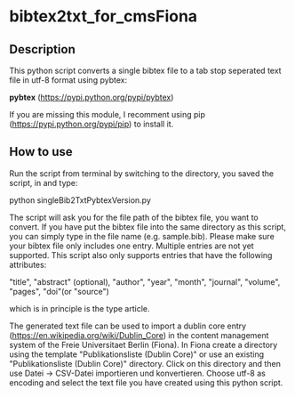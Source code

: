# bibtex2txt_for_cmsFiona

## Description

This python script converts a single bibtex file to a tab stop seperated text file in utf-8 format using pybtex:

**pybtex** (https://pypi.python.org/pypi/pybtex)

If you are missing this module, I recomment using pip (https://pypi.python.org/pypi/pip) to install it.

## How to use

Run the script from terminal by switching to the directory, you saved the script, in and type:

python singleBib2TxtPybtexVersion.py

The script will ask you for the file path of the bibtex file, you want to convert. If you have put the bibtex file into the same directory as this script, you can simply type in the file name (e.g. sample.bib). Please make sure your bibtex file only includes one entry. Multiple entries are not yet supported. This script also only supports entries that have the following attributes:

"title", "abstract" (optional), "author", "year", "month", "journal", "volume", "pages", "doi"(or "source")

which is in principle is the type article.

The generated text file can be used to import a dublin core entry (https://en.wikipedia.org/wiki/Dublin_Core) in the content management system of the Freie Universitaet Berlin (Fiona).
In Fiona create a directory using the template "Publikationsliste (Dublin Core)" or use an existing "Publikationsliste (Dublin Core)" directory.
Click on this directory and then use Datei -> CSV-Datei importieren und konvertieren.
Choose utf-8 as encoding and select the text file you have created using this python script.
